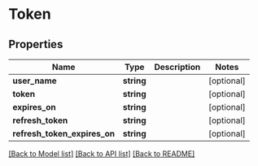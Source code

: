 # Token

## Properties
Name | Type | Description | Notes
------------ | ------------- | ------------- | -------------
**user_name** | **string** |  | [optional] 
**token** | **string** |  | [optional] 
**expires_on** | **string** |  | [optional] 
**refresh_token** | **string** |  | [optional] 
**refresh_token_expires_on** | **string** |  | [optional] 

[[Back to Model list]](../../README.md#documentation-for-models) [[Back to API list]](../../README.md#documentation-for-api-endpoints) [[Back to README]](../../README.md)

